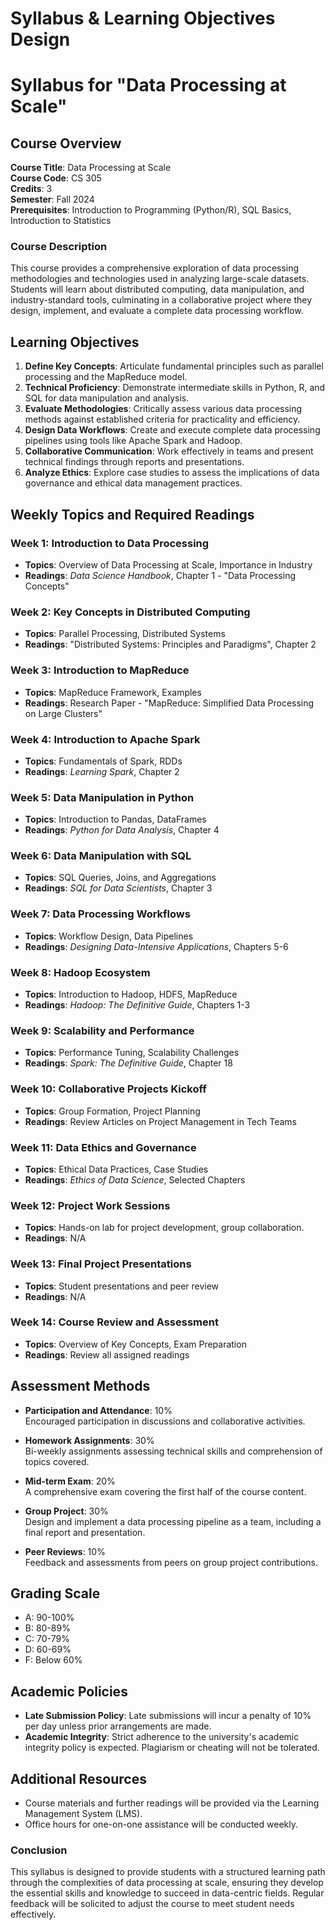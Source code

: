 Syllabus & Learning Objectives Design
=====================================

# Syllabus for "Data Processing at Scale"

## Course Overview
**Course Title**: Data Processing at Scale  
**Course Code**: CS 305  
**Credits**: 3  
**Semester**: Fall 2024  
**Prerequisites**: Introduction to Programming (Python/R), SQL Basics, Introduction to Statistics

### Course Description
This course provides a comprehensive exploration of data processing methodologies and technologies used in analyzing large-scale datasets. Students will learn about distributed computing, data manipulation, and industry-standard tools, culminating in a collaborative project where they design, implement, and evaluate a complete data processing workflow.

## Learning Objectives
1. **Define Key Concepts**: Articulate fundamental principles such as parallel processing and the MapReduce model.
2. **Technical Proficiency**: Demonstrate intermediate skills in Python, R, and SQL for data manipulation and analysis.
3. **Evaluate Methodologies**: Critically assess various data processing methods against established criteria for practicality and efficiency.
4. **Design Data Workflows**: Create and execute complete data processing pipelines using tools like Apache Spark and Hadoop.
5. **Collaborative Communication**: Work effectively in teams and present technical findings through reports and presentations.
6. **Analyze Ethics**: Explore case studies to assess the implications of data governance and ethical data management practices.

## Weekly Topics and Required Readings

### Week 1: Introduction to Data Processing
- **Topics**: Overview of Data Processing at Scale, Importance in Industry
- **Readings**: *Data Science Handbook*, Chapter 1 - "Data Processing Concepts"

### Week 2: Key Concepts in Distributed Computing
- **Topics**: Parallel Processing, Distributed Systems
- **Readings**: "Distributed Systems: Principles and Paradigms", Chapter 2

### Week 3: Introduction to MapReduce
- **Topics**: MapReduce Framework, Examples
- **Readings**: Research Paper - "MapReduce: Simplified Data Processing on Large Clusters"

### Week 4: Introduction to Apache Spark
- **Topics**: Fundamentals of Spark, RDDs
- **Readings**: *Learning Spark*, Chapter 2

### Week 5: Data Manipulation in Python
- **Topics**: Introduction to Pandas, DataFrames
- **Readings**: *Python for Data Analysis*, Chapter 4

### Week 6: Data Manipulation with SQL
- **Topics**: SQL Queries, Joins, and Aggregations
- **Readings**: *SQL for Data Scientists*, Chapter 3

### Week 7: Data Processing Workflows
- **Topics**: Workflow Design, Data Pipelines
- **Readings**: *Designing Data-Intensive Applications*, Chapters 5-6

### Week 8: Hadoop Ecosystem
- **Topics**: Introduction to Hadoop, HDFS, MapReduce
- **Readings**: *Hadoop: The Definitive Guide*, Chapters 1-3

### Week 9: Scalability and Performance
- **Topics**: Performance Tuning, Scalability Challenges
- **Readings**: *Spark: The Definitive Guide*, Chapter 18

### Week 10: Collaborative Projects Kickoff
- **Topics**: Group Formation, Project Planning
- **Readings**: Review Articles on Project Management in Tech Teams

### Week 11: Data Ethics and Governance
- **Topics**: Ethical Data Practices, Case Studies
- **Readings**: *Ethics of Data Science*, Selected Chapters

### Week 12: Project Work Sessions
- **Topics**: Hands-on lab for project development, group collaboration.
- **Readings**: N/A

### Week 13: Final Project Presentations
- **Topics**: Student presentations and peer review
- **Readings**: N/A

### Week 14: Course Review and Assessment
- **Topics**: Overview of Key Concepts, Exam Preparation
- **Readings**: Review all assigned readings

## Assessment Methods
- **Participation and Attendance**: 10%  
Encouraged participation in discussions and collaborative activities.
  
- **Homework Assignments**: 30%  
Bi-weekly assignments assessing technical skills and comprehension of topics covered.

- **Mid-term Exam**: 20%  
A comprehensive exam covering the first half of the course content.

- **Group Project**: 30%  
Design and implement a data processing pipeline as a team, including a final report and presentation.

- **Peer Reviews**: 10%  
Feedback and assessments from peers on group project contributions.

## Grading Scale
- A: 90-100%
- B: 80-89%
- C: 70-79%
- D: 60-69%
- F: Below 60%

## Academic Policies
- **Late Submission Policy**: Late submissions will incur a penalty of 10% per day unless prior arrangements are made.
- **Academic Integrity**: Strict adherence to the university's academic integrity policy is expected. Plagiarism or cheating will not be tolerated.

## Additional Resources
- Course materials and further readings will be provided via the Learning Management System (LMS).
- Office hours for one-on-one assistance will be conducted weekly.

### Conclusion
This syllabus is designed to provide students with a structured learning path through the complexities of data processing at scale, ensuring they develop the essential skills and knowledge to succeed in data-centric fields. Regular feedback will be solicited to adjust the course to meet student needs effectively.